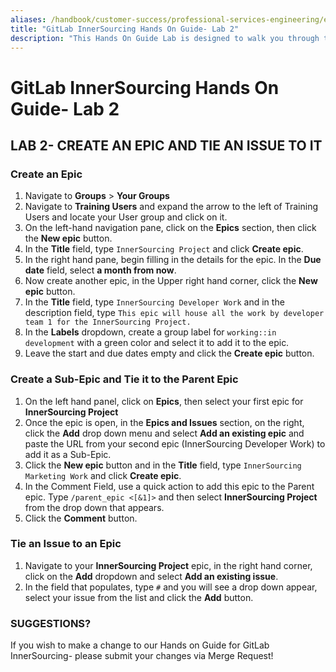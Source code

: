 ```yaml
---
aliases: /handbook/customer-success/professional-services-engineering/education-services/innersourcinghandsonlab2.html
title: "GitLab InnerSourcing Hands On Guide- Lab 2"
description: "This Hands On Guide Lab is designed to walk you through the lab exercises used in the GitLab InnerSourcing course."
---
```


# GitLab InnerSourcing Hands On Guide- Lab 2


## LAB 2- CREATE AN EPIC AND TIE AN ISSUE TO IT

### Create an Epic

1. Navigate to **Groups** > **Your Groups**
2. Navigate to **Training Users** and expand the arrow to the left of Training Users and locate your User group and click on it.
3. On the left-hand navigation pane, click on the **Epics** section, then click the **New epic** button.
4. In the **Title** field, type `InnerSourcing Project` and click **Create epic**.
5. In the right hand pane, begin filling in the details for the epic. In the **Due date** field, select **a month from now**.
6. Now create another epic, in the Upper right hand corner, click the **New epic** button.
7. In the **Title** field, type `InnerSourcing Developer Work` and in the description field, type `This epic will house all the work by developer team 1 for the InnerSourcing Project.`
8. In the **Labels** dropdown, create a group label for `working::in development` with a green color and select it to add it to the epic.
9. Leave the start and due dates empty and click the **Create epic** button.

### Create a Sub-Epic and Tie it to the Parent Epic

1. On the left hand panel, click on **Epics**, then select your first epic for **InnerSourcing Project**
2. Once the epic is open, in the **Epics and Issues** section, on the right, click the **Add** drop down menu and select **Add an existing epic** and paste the URL from your second epic (InnerSourcing Developer Work) to add it as a Sub-Epic.
3. Click the **New epic** button and in the **Title** field, type `InnerSourcing Marketing Work` and click **Create epic**.
4. In the Comment Field, use a quick action to add this epic to the Parent epic. Type `/parent_epic <[&1​]>` and then select **InnerSourcing Project** from the drop down that appears.
5. Click the **Comment** button.

### Tie an Issue to an Epic

1. Navigate to your **InnerSourcing Project** epic, in the right hand corner, click on the **Add** dropdown and select **Add an existing issue**.
2. In the field that populates, type `#` and you will see a drop down appear, select your issue from the list and click the **Add** button.

### SUGGESTIONS?

If you wish to make a change to our Hands on Guide for GitLab InnerSourcing- please submit your changes via Merge Request!

